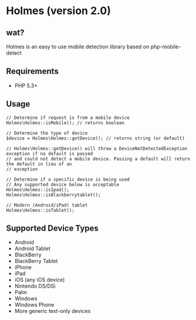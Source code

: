 # Holmes (version 2.0)

## wat?

Holmes is an easy to use mobile detection library based on php-mobile-detect

## Requirements

* PHP 5.3+

## Usage

    // Determine if request is from a mobile device
    Holmes\Holmes::isMobile(); // returns boolean

    // Determine the type of device
    $device = Holmes\Holmes::getDevice(); // returns string (or default)

    // Holmes\Holmes::getDevice() will throw a DeviceNotDetectedException exception if no default is passed
    // and could not detect a mobile device. Passing a default will return the default in lieu of an
    // exception

    // Determine if a specific device is being used
    // Any supported device below is acceptable
    Holmes\Holmes::isIpad();
    Holmes\Holmes::isBlackberrytablet();

    // Modern (Android/iPad) tablet
    Holmes\Holmes::isTablet();
## Supported Device Types

* Android
* Android Tablet
* BlackBerry
* BlackBerry Tablet
* iPhone
* iPad
* iOS (any iOS device)
* Nintendo DS/DSi
* Palm
* Windows
* Windows Phone
* More generic text-only devices
